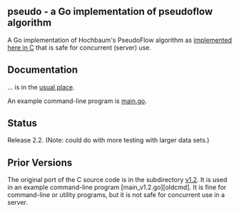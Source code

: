 <h2>pseudo - a Go implementation of pseudoflow algorithm</h2>

A Go implementation of Hochbaum's PseudoFlow algorithm as [implemented here in C][c_ref] that is safe for concurrent (server) use.

<h2>Documentation</h2>

... is in the [usual place][docs].

An example command-line program is [main.go][cmdline].

<h2>Status</h2>

Release 2.2.  (Note: could do with more testing with larger data sets.)

<h2>Prior Versions</h2>

The original port of the C source code is in the subdirectory [v1.2][v1.2]. It is used in an example command-line program [main_v1.2.go][oldcmd].  It is fine for command-line or utility programs, but it is not safe for concurrent use in a server.

[c_ref]: http://riot.ieor.berkeley.edu/Applications/Pseudoflow/maxflow.html
[docs]: https://godoc.org/github.com/clbanning/pseudo
[v1.2]: https://github.com/clbanning/pseudo/v1.2
[cmdline]: https://github.com/clbanning/pseudo/cmd/pseudo
